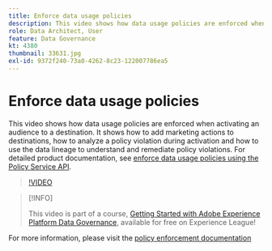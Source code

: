 ```yaml
---
title: Enforce data usage policies
description: This video shows how data usage policies are enforced when activating an audience to a destination. It shows how to add marketing actions to destinations, how to analyze a policy violation during activation and how to use the data lineage to understand and remediate policy violations. 
role: Data Architect, User
feature: Data Governance
kt: 4380
thumbnail: 33631.jpg
exl-id: 9372f240-73a0-4262-8c23-122007786ea5
---
```

# Enforce data usage policies

This video shows how data usage policies are enforced when activating an audience to a destination. It shows how to add marketing actions to destinations, how to analyze a policy violation during activation and how to use the data lineage to understand and remediate policy violations. For detailed product documentation, see [enforce data usage policies using the Policy Service API](https://experienceleague.adobe.com/docs/experience-platform/data-governance/enforcement/api-enforcement.html).

>[!VIDEO](https://video.tv.adobe.com/v/33631?quality=12&learn=on)

>[!INFO]
>
> This video is part of a course, [Getting Started with Adobe Experience Platform Data Governance](https://experienceleague.adobe.com/?recommended=ExperiencePlatform-D-1-2021.1.dgov.gs), available for free on Experience League!

For  more information, please visit the [policy enforcement documentation](https://experienceleague.adobe.com/docs/experience-platform/data-governance/enforcement/overview.html)
